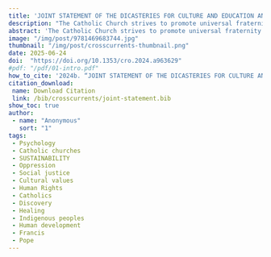 ```yaml
---
title: 'JOINT STATEMENT OF THE DICASTERIES FOR CULTURE AND EDUCATION AND FOR PROMOTING INTEGRAL HUMAN DEVELOPMENT ON THE "DOCTRINE OF DISCOVERY"'
description: "The Catholic Church strives to promote universal fraternity and respect for the dignity of every human being, condemning acts of violence, oppression, and social injustice. While acknowledging past wrongs committed against indigenous peoples, the Church is committed to reconciliation, healing, and promoting the rights and cultural values of all individuals."
abstract: 'The Catholic Church strives to promote universal fraternity and respect for the dignity of every human being, condemning acts of violence, oppression, and social injustice. While acknowledging past wrongs committed against indigenous peoples, the Church is committed to reconciliation, healing, and promoting the rights and cultural values of all individuals. The Church rejects the concept of the "doctrine of discovery" and upholds the inherent human rights of indigenous peoples, supporting principles outlined in the United Nations Declaration on the Rights of Indigenous Peoples.'
image: "/img/post/9781469683744.jpg"
thumbnail: "/img/post/crosscurrents-thumbnail.png"
date: 2025-06-24
doi:  "https://doi.org/10.1353/cro.2024.a963629"
#pdf: "/pdf/01-intro.pdf"
how_to_cite: '2024b. “JOINT STATEMENT OF THE DICASTERIES FOR CULTURE AND EDUCATION AND FOR PROMOTING INTEGRAL HUMAN DEVELOPMENT ON THE ‘DOCTRINE OF DISCOVERY.’” Cross Currents 74 (4): 406–8.'
citation_download: 
 name: Download Citation
 link: /bib/crosscurrents/joint-statement.bib
show_toc: true
author: 
 - name: "Anonymous"
   sort: "1"
tags: 
 - Psychology
 - Catholic churches
 - SUSTAINABILITY
 - Oppression
 - Social justice
 - Cultural values
 - Human Rights
 - Catholics
 - Discovery
 - Healing
 - Indigenous peoples
 - Human development
 - Francis
 - Pope
---
```

